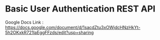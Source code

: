 # Basic User Authentication REST API

Google Docs Link : https://docs.google.com/document/d/1sacdZtu3xOWjdcHNzHkYt-5h2OKxkR721laEggFFzds/edit?usp=sharing
